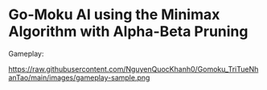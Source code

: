# Go-Moku AI using the Minimax Algorithm with Alpha-Beta Pruning

Gameplay:

https://raw.githubusercontent.com/NguyenQuocKhanh0/Gomoku_TriTueNhanTao/main/images/gameplay-sample.png
